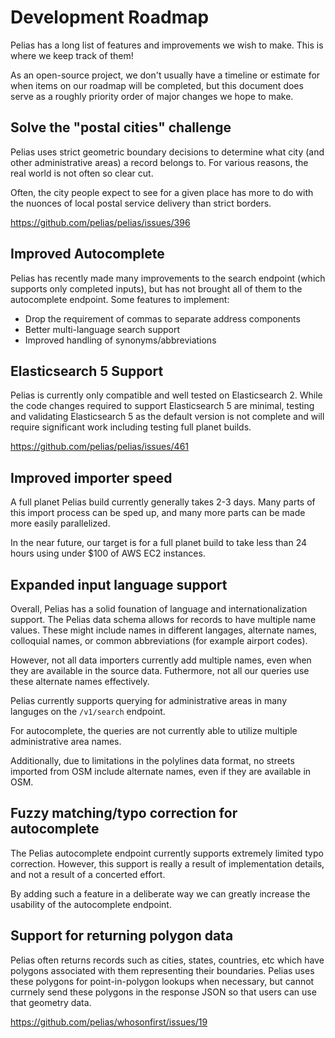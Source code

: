 # Development Roadmap

Pelias has a long list of features and improvements we wish to make. This is
where we keep track of them!

As an open-source project, we don't usually have a timeline or estimate for
when items on our roadmap will be completed, but this document does serve as a
roughly priority order of major changes we hope to make.

## Solve the "postal cities" challenge

Pelias uses strict geometric boundary decisions to determine what city (and
other administrative areas) a record belongs to. For various reasons, the real
world is not often so clear cut.

Often, the city people expect to see for a given place has more to do with the
nuonces of local postal service delivery than strict borders.

https://github.com/pelias/pelias/issues/396

## Improved Autocomplete

Pelias has recently made many improvements to the search endpoint (which
supports only completed inputs), but has not brought all of them to the
autocomplete endpoint. Some features to implement:

- Drop the requirement of commas to separate address components
- Better multi-language search support
- Improved handling of synonyms/abbreviations

## Elasticsearch 5 Support

Pelias is currently only compatible and well tested on Elasticsearch 2. While
the code changes required to support Elasticsearch 5 are minimal, testing and
validating Elasticsearch 5 as the default version is not complete and will
require significant work including testing full planet builds.

https://github.com/pelias/pelias/issues/461

## Improved importer speed

A full planet Pelias build currently generally takes 2-3 days. Many parts of
this import process can be sped up, and many more parts can be made more easily
parallelized.

In the near future, our target is for a full planet build to take less than 24
hours using under $100 of AWS EC2 instances.

## Expanded input language support

Overall, Pelias has a solid founation of language and internationalization
support. The Pelias data schema allows for records to have multiple name
values. These might include names in different langages, alternate names,
colloquial names, or common abbreviations (for example airport codes).

However, not all data importers currently add multiple names, even when they
are available in the source data. Futhermore, not all our queries use these
alternate names effectively.

Pelias currently supports querying for administrative areas in many languges on
the `/v1/search` endpoint.

For autocomplete, the queries are not currently able to utilize multiple
administrative area names.

Additionally, due to limitations in the polylines data format, no streets
imported from OSM include alternate names, even if they are available in OSM.

## Fuzzy matching/typo correction for autocomplete

The Pelias autocomplete endpoint currently supports extremely limited typo
correction. However, this support is really a result of implementation details,
and not a result of a concerted effort.

By adding such a feature in a deliberate way we can greatly increase the
usability of the autocomplete endpoint.

## Support for returning polygon data

Pelias often returns records such as cities, states, countries, etc which have
polygons associated with them representing their boundaries. Pelias uses these
polygons for point-in-polygon lookups when necessary, but cannot currnely send
these polygons in the response JSON so that users can use that geometry data.

https://github.com/pelias/whosonfirst/issues/19
